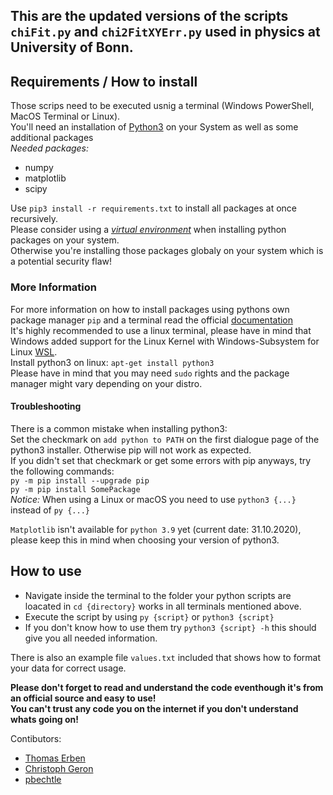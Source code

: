 ## This are the updated versions of the scripts `chiFit.py` and `chi2FitXYErr.py` used in physics at University of Bonn.

## Requirements / How to install
Those scrips need to be executed usnig a terminal (Windows PowerShell, MacOS Terminal or Linux).  
You'll need an installation of [Python3](https://www.python.org/downloads/) on your System as well as some additional packages  
_Needed packages:_  
* numpy
* matplotlib
* scipy  

Use `pip3 install -r requirements.txt` to install all packages at once recursively.  
Please consider using a [*virtual environment*](https://packaging.python.org/guides/installing-using-pip-and-virtual-environments/#creating-a-virtual-environment) when installing python packages on your system.  
Otherwise you're installing those packages globaly on your system which is a potential security flaw!  

### More Information
For more information on how to install packages using pythons own package manager `pip` and a terminal read the official [documentation](https://docs.python.org/3/installing/index.html#basic-usage)   
It's highly recommended to use a linux terminal, please have in mind that Windows added support for the Linux Kernel with Windows-Subsystem for Linux [WSL](https://docs.microsoft.com/de-de/windows/wsl/install-win10).  
Install python3 on linux: `apt-get install python3`    
Please have in mind that you may need `sudo` rights and the package manager might vary depending on your distro. 

#### Troubleshooting
There is a common mistake when installing python3:  
Set the checkmark on `add python to PATH` on the first dialogue page of the python3 installer. Otherwise pip will not work as expected.  
If you didn't set that checkmark or get some errors with pip anyways, try the following commands:  
`py -m pip install --upgrade pip`  
`py -m pip install SomePackage`  
_Notice:_ When using a Linux or macOS you need to use `python3 {...}` instead of `py {...}`  
   
`Matplotlib` isn't available for `python 3.9` yet (current date: 31.10.2020), please keep this in mind when choosing your version of python3.


## How to use 
* Navigate inside the terminal to the folder your python scripts are loacated in `cd {directory}` works in all terminals mentioned above.
* Execute the script by using `py {script}` or `python3 {script}`  
* If you don't know how to use them try `python3 {script} -h` this should give you all needed information.

There is also an example file `values.txt` included that shows how to format your data for correct usage.  

**Please don't forget to read and understand the code eventhough it's from an official source and easy to use!   
You can't trust any code you on the internet if you don't understand whats going on!**  

Contibutors:  
* [Thomas Erben](https://github.com/terben)  
* [Christoph Geron](https://github.com/nonchris)   
* [pbechtle](https://github.com/pbechtle)
